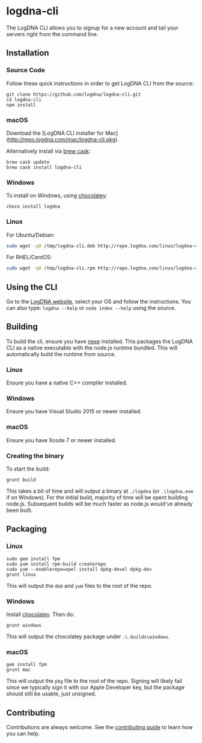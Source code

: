 # logdna-cli

The LogDNA CLI allows you to signup for a new account and tail your servers right from the command line.

## Installation

### Source Code

Follow these quick instructions in order to get LogDNA CLI from the source:

```
git clone https://github.com/logdna/logdna-cli.git
cd logdna-cli
npm install
```

### macOS

Download the [LogDNA CLI installer for Mac] (http://repo.logdna.com/mac/logdna-cli.pkg).  

Alternatively install via [brew cask](https://caskroom.github.io/):
```
brew cask update
brew cask install logdna-cli
```

### Windows

To install on Windows, using [chocolatey](https://chocolatey.org):

```
choco install logdna
```

### Linux

For Ubuntu/Debian:

```bash
sudo wget -qO /tmp/logdna-cli.deb http://repo.logdna.com/linux/logdna-cli.deb && sudo dpkg -i /tmp/logdna-cli.deb
```

For RHEL/CentOS:

```bash
sudo wget -qO /tmp/logdna-cli.rpm http://repo.logdna.com/linux/logdna-cli.rpm && sudo rpm -ivh /tmp/logdna-cli.rpm
```

## Using the CLI

Go to the [LogDNA website](https://logdna.com), select your OS and follow the instructions.
You can also type: `logdna --help` or `node index --help` using the source.

## Building

To build the cli, ensure you have [nexe](https://www.npmjs.com/package/nexe) installed. This packages the LogDNA CLI as a native executable with the node.js runtime bundled. This will automatically build the runtime from source.

### Linux

Ensure you have a native C++ compiler installed.

### Windows

Ensure you have Visual Studio 2015 or newer installed.

### macOS

Ensure you have Xcode 7 or newer installed.

### Creating the binary

To start the build:

```
grunt build
```

This takes a bit of time and will output a binary at `./logdna` (or `.\logdna.exe` if on Windows). For the initial build, majority of time will be spent building node.js. Subsequent builds will be much faster as node.js would've already been built.

## Packaging

### Linux

```
sudo gem install fpm
sudo yum install rpm-build createrepo
sudo yum --enablerepo=epel install dpkg-devel dpkg-dev
grunt linux
```

This will output the `deb` and `yum` files to the root of the repo.

### Windows

Install [chocolatey](https://chocolatey.org). Then do:

```
grunt windows
```

This will output the chocolatey package under `.\.builds\windows`.

### macOS

```
gem install fpm
grunt mac
```

This will output the `pkg` file to the root of the repo. Signing will likely fail since we typically sign it with our Apple Developer key, but the package should still be usable, just unsigned.


## Contributing

Contributions are always welcome. See the [contributing guide](./CONTRIBUTING.md) to learn how you can help.
